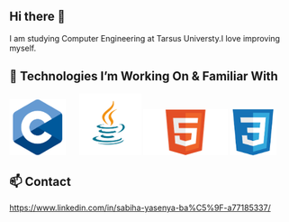 ## Hi there 👋

I am studying Computer Engineering at Tarsus Universty.I love improving myself.

## 🚀 Technologies I’m Working On & Familiar With
<p align="left">
<img src="c.png" alt="C" width="100" style="margin-right:20px;"> 
<img src="java.png" alt="Java" width="110">
<img src="Html.png" alt="HTML" width="150">
<img src="css.png" alt="CSS" width="82">
</p>

## 📫 Contact
https://www.linkedin.com/in/sabiha-yasenya-ba%C5%9F-a77185337/

